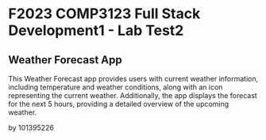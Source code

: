 # F2023 COMP3123 Full Stack Development1 - Lab Test2

## Weather Forecast App

This Weather Forecast app provides users with current weather information, including temperature and weather conditions, along with an icon representing the current weather. Additionally, the app displays the forecast for the next 5 hours, providing a detailed overview of the upcoming weather.

by 101395226